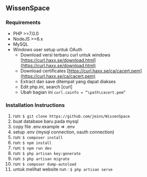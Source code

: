 ## WissenSpace

### Requirements
- PHP >=7.0.0
- NodeJS >=6.x
- MySQL
- Windows user setup untuk OAuth
    - Download versi terbaru curl untuk windows [https://curl.haxx.se/download.html](https://curl.haxx.se/download.html)
    - Download certificates [https://curl.haxx.se/ca/cacert.pem](https://curl.haxx.se/ca/cacert.pem)
    - Extract dan save ditempat yang dapat diakses
    - Edit php.ini, search [curl]
    - Ubah bagian ini  `curl.cainfo = “\path\cacert.pem”`

### Installation Instructions
1. run: `$ git clone https://github.com/jeins/WissenSpace`
2. buat database baru pada mysql
3. copy file .env.example => .env
4. setup .env (mysql connection, oauth connection)
5. run: `$ composer install`
6. run: `$ npm install`
7. run: `$ npm run dev`
8. run: `$ php artisan key:generate`
9. run: `$ php artisan migrate`
10. run: `$ composer dump-autoload`
11. untuk melihat website run : `$ php artisan serve`

